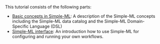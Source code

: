 This tutorial consists of the following parts:

* [Basic concepts in Simple-ML][tutorial_concepts]: A description of the Simple-ML concepts including the Simple-ML data catalog and the Simple-ML Domain-Specific Language (DSL)
* [Simple-ML interface][tutorial_interface]: An introduction how to use Simple-ML for configuring and running your own workflows.


[tutorial_concepts]: ./Tutorial:-Basic-Concepts.md
[tutorial_interface]: ./Tutorial:-The-Simple-ML-Interface.md
